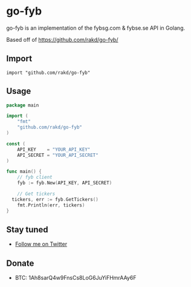 go-fyb
==========

go-fyb is an implementation of the fybsg.com & fybse.se API in Golang.

Based off of https://github.com/rakd/go-fyb/

## Import
```
import "github.com/rakd/go-fyb"
```

## Usage
~~~ go
package main

import (
	"fmt"
	"github.com/rakd/go-fyb"
)

const (
	API_KEY    = "YOUR_API_KEY"
	API_SECRET = "YOUR_API_SECRET"
)

func main() {
	// fyb client
	fyb := fyb.New(API_KEY, API_SECRET)

	// Get tickers
  tickers, err := fyb.GetTickers()
	fmt.Println(err, tickers)
}
~~~


## Stay tuned

- [Follow me on Twitter](https://twitter.com/kaz_lavender)

## Donate

- BTC: 1Ah8sarQ4w9FnsCs8LoG6JuYiFHmrAAy6F
